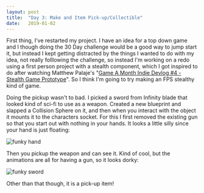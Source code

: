 ```yaml
---
layout: post
title:  "Day 3: Make and Item Pick-up/Collectible"
date:   2019-01-02
---
```


First thing, I've restarted my project. I have an idea for a top down game and I though doing the 30 Day challenge would be a good way to jump start it, but instead I kept getting distracted by the things I wanted to do with my idea, not really folllowing the challenge, so instead I'm working on a redo using a first person project with a stealth component, which I got inspired to do after watching 
Matthew Palaje's "[Game A Month Indie Devlog #4 - Stealth Game Prototype](https://youtu.be/H7PfkXX65Ng)". So I think I'm going to try making an FPS stealthy kind of game.

Doing the pickup wasn't to bad. I picked a sword from Infinity blade that looked kind of sci-fi to use as a weapon. Created a new blueprint and slapped a Collision Sphere on it, and then when you interact with the object it mounts it to the characters socket. For this I first removed the existing gun so that you start out with nothing in your hands. It looks a little silly since your hand is just floating:

![funky hand]({{site.baseurl}}/assets/image/day3/invisible-gun.jpg)

Then you pickup the weapon and can see it. Kind of cool, but the animations are all for having a gun, so it looks dorky:


![funky sword]({{site.baseurl}}/assets/image/day3/sword.jpg)


Other than that though, it is a pick-up item!